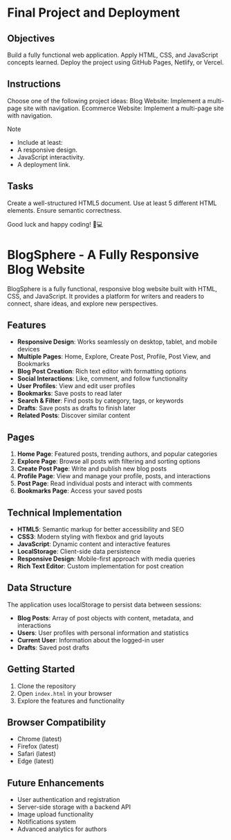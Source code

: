 # Final Project and Deployment

## Objectives
Build a fully functional web application.
Apply HTML, CSS, and JavaScript concepts learned.
Deploy the project using GitHub Pages, Netlify, or Vercel.

## Instructions
Choose one of the following project ideas:
Blog Website: Implement a multi-page site with navigation.
Ecommerce Website: Implement a multi-page site with navigation.

>[!NOTE]
> - Include at least:
> - A responsive design.
> - JavaScript interactivity.
> - A deployment link.

## Tasks

Create a well-structured HTML5 document.
Use at least 5 different HTML elements.
Ensure semantic correctness.

Good luck and happy coding! 🚀💻


# BlogSphere - A Fully Responsive Blog Website

BlogSphere is a fully functional, responsive blog website built with HTML, CSS, and JavaScript. It provides a platform for writers and readers to connect, share ideas, and explore new perspectives.

## Features

- **Responsive Design**: Works seamlessly on desktop, tablet, and mobile devices
- **Multiple Pages**: Home, Explore, Create Post, Profile, Post View, and Bookmarks
- **Blog Post Creation**: Rich text editor with formatting options
- **Social Interactions**: Like, comment, and follow functionality
- **User Profiles**: View and edit user profiles
- **Bookmarks**: Save posts to read later
- **Search & Filter**: Find posts by category, tags, or keywords
- **Drafts**: Save posts as drafts to finish later
- **Related Posts**: Discover similar content

## Pages

1. **Home Page**: Featured posts, trending authors, and popular categories
2. **Explore Page**: Browse all posts with filtering and sorting options
3. **Create Post Page**: Write and publish new blog posts
4. **Profile Page**: View and manage your profile, posts, and interactions
5. **Post Page**: Read individual posts and interact with comments
6. **Bookmarks Page**: Access your saved posts

## Technical Implementation

- **HTML5**: Semantic markup for better accessibility and SEO
- **CSS3**: Modern styling with flexbox and grid layouts
- **JavaScript**: Dynamic content and interactive features
- **LocalStorage**: Client-side data persistence
- **Responsive Design**: Mobile-first approach with media queries
- **Rich Text Editor**: Custom implementation for post creation

## Data Structure

The application uses localStorage to persist data between sessions:

- **Blog Posts**: Array of post objects with content, metadata, and interactions
- **Users**: User profiles with personal information and statistics
- **Current User**: Information about the logged-in user
- **Drafts**: Saved post drafts

## Getting Started

1. Clone the repository
2. Open `index.html` in your browser
3. Explore the features and functionality

## Browser Compatibility

- Chrome (latest)
- Firefox (latest)
- Safari (latest)
- Edge (latest)

## Future Enhancements

- User authentication and registration
- Server-side storage with a backend API
- Image upload functionality
- Notifications system
- Advanced analytics for authors